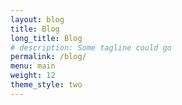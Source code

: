 ```yaml
---
layout: blog
title: Blog
long_title: Blog
# description: Some tagline could go
permalink: /blog/
menu: main
weight: 12
theme_style: two
---
```

